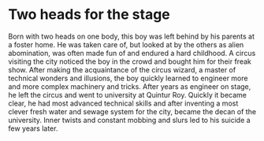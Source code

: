 # Two heads for the stage
Born with two heads on one body, this boy was left behind by his parents at a foster home. He was taken care of, but looked at by the others as alien abomination, was often made fun of and endured a hard childhood. A circus visiting the city noticed the boy in the crowd and bought him for their freak show. After making the acquaintance of the circus wizard, a master of technical wonders and illusions, the boy quickly learned to engineer more and more complex machinery and tricks. After years as engineer on stage, he left the circus and went to university at Quintur Roy. Quickly it became clear, he had most advanced technical skills and after inventing a most clever fresh water and sewage system for the city, became the decan of the university. Inner twists and constant mobbing and slurs led to his suicide a few years later.

